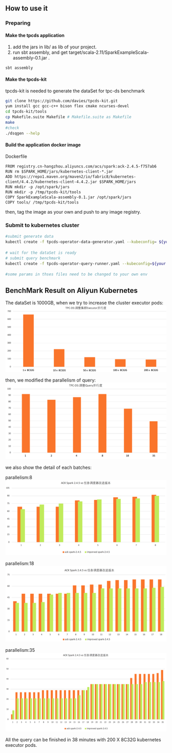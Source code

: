 ## How to use it
### Preparing
#### Make the tpcds application
1) add the jars in lib/ as lib of your project.
2) run sbt assembly, and get target/scala-2.11/SparkExampleScala-assembly-0.1.jar .
```bash
sbt assembly
```

#### Make the tpcds-kit
tpcds-kit is needed to generate the dataSet for tpc-ds benchmark
```bash
git clone https://github.com/davies/tpcds-kit.git
yum install gcc gcc-c++ bison flex cmake ncurses-devel
cd tpcds-kit/tools
cp Makefile.suite Makefile # Makefile.suite as Makefile
make
#check
./dsqgen --help
```


#### Build the application docker image
Dockerfile
```
FROM registry.cn-hangzhou.aliyuncs.com/acs/spark:ack-2.4.5-f757ab6
RUN rm $SPARK_HOME/jars/kubernetes-client-*.jar
ADD https://repo1.maven.org/maven2/io/fabric8/kubernetes-client/4.4.2/kubernetes-client-4.4.2.jar $SPARK_HOME/jars
RUN mkdir -p /opt/spark/jars
RUN mkdir -p /tmp/tpcds-kit/tools
COPY SparkExampleScala-assembly-0.1.jar /opt/spark/jars
COPY tools/ /tmp/tpcds-kit/tools

```
then, tag the image as your own and push to any image registry.

### Submit to kubernetes cluster
```bash
#submit generate data
kubectl create -f tpcds-operator-data-generator.yaml --kubeconfig= ${your kubeconfig}

# wait for the dataSet is ready
# submit query benchmark
kubectl create -f tpcds-operator-query-runner.yaml --kubeconfig=${your kubeconfig}

#some params in thses files need to be changed to your own env
```

## BenchMark Result on Aliyun Kubernetes
The dataSet is 1000GB, when we try to increase the cluster executor pods:
![](pics/tpcds-1.png)

then, we modified the parallelism of query:
![](pics/tpcds-2.png)

we also show the detail of each batches:

parallelism:8
![](pics/tpcds-8.png)

parallelism:18
![](pics/tpcds-16.png)

parallelism:35
![](pics/tpcds-35.png)

All the query can be finished in 38 minutes with 200 X 8C32G kubernetes executor pods. 







